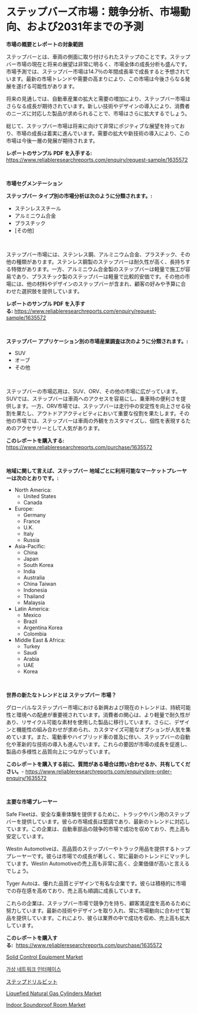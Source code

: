 <p><h1>ステップバーズ市場：競争分析、市場動向、および2031年までの予測</h1></p><p><strong>市場の概要とレポートの対象範囲</strong></p>
<p><p>ステップバーとは、車両の側面に取り付けられたステップのことです。ステップバー市場の現在と将来の展望は非常に明るく、市場全体の成長分析も盛んです。市場予測では、ステップバー市場は14.7％の年間成長率で成長すると予想されています。最新の市場トレンドや需要の高まりにより、この市場は今後さらなる発展を遂げる可能性があります。</p><p>将来の見通しでは、自動車産業の拡大と需要の増加により、ステップバー市場はさらなる成長が期待されています。新しい技術やデザインの導入により、消費者のニーズに対応した製品が求められることで、市場はさらに拡大するでしょう。</p><p>総じて、ステップバー市場は将来に向けて非常にポジティブな展望を持っており、市場の成長は着実に進んでいます。需要の拡大や新技術の導入により、この市場は今後一層の発展が期待されます。</p></p>
<p><strong>レポートのサンプル PDF を入手する:</strong> <a href="https://www.reliableresearchreports.com/enquiry/request-sample/1635572">https://www.reliableresearchreports.com/enquiry/request-sample/1635572</a></p>
<p>&nbsp;</p>
<p><strong>市場セグメンテーション</strong></p>
<p><strong>ステップバー タイプ別の市場分析は次のように分類されます。:</strong></p>
<p><ul><li>ステンレススチール</li><li>アルミニウム合金</li><li>プラスチック</li><li>[その他]</li></ul></p>
<p>&nbsp;</p>
<p><p>ステップバー市場には、ステンレス鋼、アルミニウム合金、プラスチック、その他の種類があります。ステンレス鋼製のステップバーは耐久性が高く、長持ちする特徴があります。一方、アルミニウム合金製のステップバーは軽量で施工が容易であり、プラスチック製のステップバーは軽量で比較的安価です。その他の市場には、他の材料やデザインのステップバーが含まれ、顧客の好みや予算に合わせた選択肢を提供しています。</p></p>
<p><strong>レポートのサンプル PDF を入手する:</strong>&nbsp;<a href="https://www.reliableresearchreports.com/enquiry/request-sample/1635572">https://www.reliableresearchreports.com/enquiry/request-sample/1635572</a></p>
<p>&nbsp;</p>
<p><strong> ステップバー アプリケーション別の市場産業調査は次のように分類されます。:</strong></p>
<p><ul><li>SUV</li><li>オーブ</li><li>その他</li></ul></p>
<p>&nbsp;</p>
<p><p>ステップバーの市場応用は、SUV、ORV、その他の市場に広がっています。SUVでは、ステップバーは車両へのアクセスを容易にし、乗車時の便利さを提供します。一方、ORV市場では、ステップバーは走行中の安定性を向上させる役割を果たし、アウトドアアクティビティにおいて重要な役割を果たします。その他の市場では、ステップバーは車両の外観をカスタマイズし、個性を表現するためのアクセサリーとして人気があります。</p></p>
<p><strong>このレポートを購入する:</strong>&nbsp; <a href="https://www.reliableresearchreports.com/purchase/1635572">https://www.reliableresearchreports.com/purchase/1635572</a></p>
<p>&nbsp;</p>
<p><strong>地域に関して言えば、ステップバー 地域ごとに利用可能なマーケットプレーヤーは次のとおりです。:</strong></p>
<p><ul>
    <li>
        North America:
        <ul>
            <li>United States</li>
            <li>Canada</li>
        </ul>
    </li>
    <li>
        Europe:
        <ul>
            <li>Germany</li>
            <li>France</li>
            <li>U.K.</li>
            <li>Italy</li>
            <li>Russia</li>
        </ul>
    </li>
    <li>
        Asia-Pacific:
        <ul>
            <li>China</li>
            <li>Japan</li>
            <li>South Korea</li>
            <li>India</li>
            <li>Australia</li>
            <li>China Taiwan</li>
            <li>Indonesia</li>
            <li>Thailand</li>
            <li>Malaysia</li>
        </ul>
    </li>
    <li>
        Latin America:
        <ul>
            <li>Mexico</li>
            <li>Brazil</li>
            <li>Argentina Korea</li>
            <li>Colombia</li>
        </ul>
    </li>
    <li>
        Middle East & Africa:
        <ul>
            <li>Turkey</li>
            <li>Saudi</li>
            <li>Arabia</li>
            <li>UAE</li>
            <li>Korea</li>
        </ul>
    </li>
    </ul></p>
<p>&nbsp;</p>
<p><strong>世界の新たなトレンドとは ステップバー 市場？</strong></p>
<p><p>グローバルなステップバー市場における新興および現在のトレンドは、持続可能性と環境への配慮が重要視されています。消費者の関心は、より軽量で耐久性があり、リサイクル可能な素材を使用した製品に移行しています。さらに、デザインと機能性の組み合わせが求められ、カスタマイズ可能なオプションが人気を集めています。また、電動車やハイブリッド車の普及に伴い、ステップバーの自動化や革新的な技術の導入も進んでいます。これらの要因が市場の成長を促進し、製品の多様性と品質向上につながっています。</p></p>
<p><strong>このレポートを購入する前に、質問がある場合は問い合わせるか、共有してください。</strong>- <a href="https://www.reliableresearchreports.com/enquiry/pre-order-enquiry/1635572">https://www.reliableresearchreports.com/enquiry/pre-order-enquiry/1635572</a></p>
<p>&nbsp;</p>
<p><strong>主要な市場プレーヤー</strong></p>
<p><p>Safe Fleetは、安全な乗車体験を提供するために、トラックやバン用のステップバーを提供しています。彼らの市場成長は堅調であり、最新のトレンドに対応しています。この企業は、自動車部品の競争的市場で成功を収めており、売上高も安定しています。</p><p>Westin Automotiveは、高品質のステップバーやトラック用品を提供するトッププレーヤーです。彼らは市場での成長が著しく、常に最新のトレンドにマッチしています。Westin Automotiveの売上高も非常に高く、企業価値が高いと言えるでしょう。</p><p>Tyger Autoは、優れた品質とデザインで有名な企業です。彼らは積極的に市場での存在感を高めており、売上高も順調に成長しています。</p><p>これらの企業は、ステップバー市場で競争力を持ち、顧客満足度を高めるために努力しています。最新の技術やデザインを取り入れ、常に市場動向に合わせて製品を提供しています。これにより、彼らは業界の中で成功を収め、売上高も拡大しています。</p></p>
<p><strong>このレポートを購入する:</strong>&nbsp;&nbsp;<a href="https://www.reliableresearchreports.com/purchase/1635572">https://www.reliableresearchreports.com/purchase/1635572</a></p>
<p><p><a href="https://view.publitas.com/reportprime-1/solid-control-equipment-market-provides-a-comprehensive-analysis-including-a-macro-overview-of-the-market-as-well-as-micro-details-such-as-market-size-and-competitive-landscape/">Solid Control Equipment Market</a></p><p><a href="https://github.com/LanceOlsotn8978/Market-Research-Report-List-1/blob/main/75160016154.md">가상 네트워크 인터페이스</a></p><p><a href="https://github.com/ReganWisoky2023/Market-Research-Report-List-1/blob/main/70417087321.md">ステップドリルビット</a></p><p><a href="https://issuu.com/reportprime-2/docs/liquefied-natural-gas-cylinders-market-size-2030.p">Liquefied Natural Gas Cylinders Market</a></p><p><a href="https://github.com/provorikovar/Market-Research-Report-List-3/blob/main/indoor-soundproof-room-market.md">Indoor Soundproof Room Market</a></p></p>